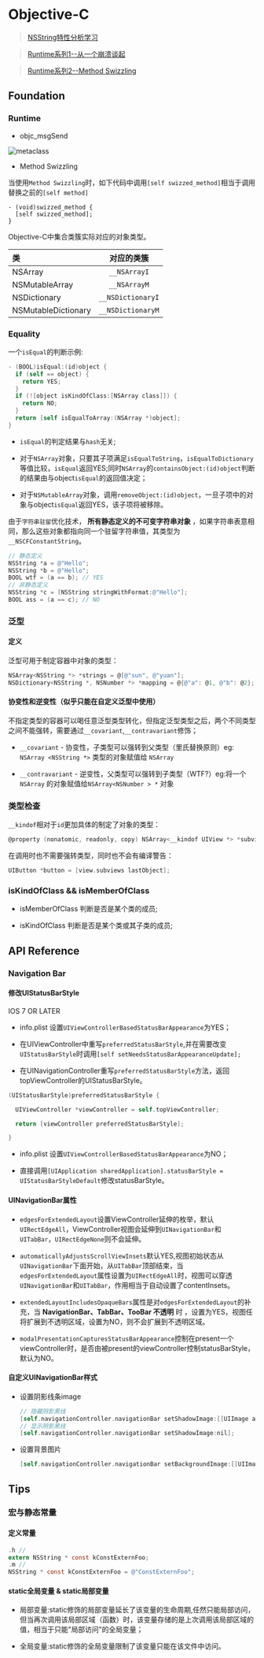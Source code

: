 # Objective-C

> [NSString特性分析学习](https://blog.cnbluebox.com/blog/2014/04/16/nsstringte-xing-fen-xi-xue-xi/)

> [Runtime系列1--从一个崩溃谈起](http://gold.xitu.io/post/57a9516e7db2a2005aba4809)

> [Runtime系列2--Method Swizzling](http://gold.xitu.io/post/57aae1658ac247005f4da511)

## Foundation

### Runtime

- objc_msgSend

![metaclass](../IMG/runtime_metaclass.png)

- Method Swizzling

当使用`Method Swizzling`时，如下代码中调用`[self swizzed_method]`相当于调用替换之前的`[self method]`

```
- (void)swizzed_method {
  [self swizzed_method];
}
```

Objective-C中集合类簇实际对应的对象类型。

类                   |      对应的类簇
:------------------ | :-------------:
NSArray             |   `__NSArrayI`
NSMutableArray      |   `__NSArrayM`
NSDictionary        | `__NSDictionaryI`
NSMutableDictionary | `__NSDictionaryM`

### Equality

一个`isEqual`的判断示例:

```objectivec
- (BOOL)isEqual:(id)object {
  if (self == object) {
    return YES;
  }
  if (![object isKindOfClass:[NSArray class]]) {
    return NO;
  }
  return [self isEqualToArray:(NSArray *)object];
}
```

- `isEqual`的判定结果与`hash`无关;

- 对于`NSArray`对象，只要其子项满足`isEqualToString`，`isEqualToDictionary`等值比较，`isEqual`返回YES;同时`NSArray`的`containsObject:(id)object`判断的结果由与object`isEqual`的返回值决定；

- 对于`NSMutableArray`对象，调用`removeObject:(id)object`，一旦子项中的对象与object`isEqual`返回YES，该子项将被移除。

由于`字符串驻留`优化技术， **所有静态定义的不可变字符串对象** ，如果字符串表意相同，那么这些对象都指向同一个驻留字符串值，其类型为`__NSCFConstantString`。

```objectivec
// 静态定义
NSString *a = @"Hello";
NSString *b = @"Hello";
BOOL wtf = (a == b); // YES
// 非静态定义
NSString *c = [NSString stringWithFormat:@"Hello"];
BOOL ass = (a == c); // NO
```

### 泛型

#### 定义

泛型可用于制定容器中对象的类型：

```objectivec
NSArray<NSString *> *strings = @[@"sun", @"yuan"];
NSDictionary<NSString *, NSNumber *> *mapping = @{@"a": @1, @"b": @2};
```

#### 协变性和逆变性（似乎只能在自定义泛型中使用）

不指定类型的容器可以喝任意泛型类型转化，但指定泛型类型之后，两个不同类型之间不能强转，需要通过`__covariant`,`__contravariant`修饰；

- `__covariant` - 协变性，子类型可以强转到父类型（里氏替换原则）eg: `NSArray <NSString *>` 类型的对象赋值给 `NSArray`

- `__contravariant` - 逆变性，父类型可以强转到子类型（WTF?）eg:将一个`NSArray` 的对象赋值给`NSArray<NSNumber > *` 对象

### 类型检查

`__kindof`相对于`id`更加具体的制定了对象的类型：

```objectivec
@property (nonatomic, readonly, copy) NSArray<__kindof UIView *> *subviews;
```

在调用时也不需要强转类型，同时也不会有编译警告：

```objectivec
UIButton *button = [view.subviews lastObject];
```

### isKindOfClass && isMemberOfClass

- isMemberOfClass 判断是否是某个类的成员;

- isKindOfClass 判断是否是某个类或其子类的成员;

## API Reference

### Navigation Bar

#### 修改UIStatusBarStyle

IOS 7 OR LATER

- info.plist 设置`UIViewControllerBasedStatusBarAppearance`为YES；

- 在UIViewController中重写`preferredStatusBarStyle`,并在需要改变`UIStatusBarStyle`时调用`[self setNeedsStatusBarAppearanceUpdate];`

- 在UINavigationController重写`preferredStatusBarStyle`方法，返回topViewController的UIStatusBarStyle。

```objectivec
(UIStatusBarStyle)preferredStatusBarStyle {

  UIViewController *viewController = self.topViewController;

  return [viewController preferredStatusBarStyle];

}
```

- info.plist 设置`UIViewControllerBasedStatusBarAppearance`为NO；

- 直接调用`[UIApplication sharedApplication].statusBarStyle = UIStatusBarStyleDefault`修改statusBarStyle。

#### UINavigationBar属性

- `edgesForExtendedLayout`设置ViewController延伸的枚举，默认`UIRectEdgeAll`，ViewController视图会延伸到`UINavigationBar`和`UITabBar`，`UIRectEdgeNone`则不会延伸。

- `automaticallyAdjustsScrollViewInsets`默认YES,视图初始状态从`UINavigationBar`下面开始，从`UITabBar`顶部结束，当`edgesForExtendedLayout`属性设置为`UIRectEdgeAll`时，视图可以穿透`UINavigationBar`和`UITabBar`，作用相当于自动设置了contentInsets。

- `extendedLayoutIncludesOpaqueBars`属性是对`edgesForExtendedLayout`的补充，当 **NavigationBar、TabBar、TooBar 不透明** 时 ，设置为YES，视图任将扩展到不透明区域，设置为NO，则不会扩展到不透明区域。

- `modalPresentationCapturesStatusBarAppearance`控制在present一个viewController时，是否由被present的viewController控制statusBarStyle，默认为NO。

#### 自定义UINavigationBar样式

- 设置阴影线条image

  ```objectivec
  // 隐藏阴影黑线
  [self.navigationController.navigationBar setShadowImage:[[UIImage alloc] init]];
  // 显示阴影黑线
  [self.navigationController.navigationBar setShadowImage:nil];
  ```

- 设置背景图片

  ```objectivec
  [self.navigationController.navigationBar setBackgroundImage:[[UIImage alloc] init] forBarPosition:UIBarPositionAny barMetrics:UIBarMetricsDefault];
  ```

## Tips

### 宏与静态常量

#### 定义常量

```objectivec
.h //
extern NSString * const kConstExternFoo;
.m //
NSString * const kConstExternFoo = @"ConstExternFoo";
```

#### static全局变量 & static局部变量

- 局部变量:static修饰的局部变量延长了该变量的生命周期,任然只能局部访问，但当再次调用该局部区域（函数）时，该变量存储的是上次调用该局部区域的值，相当于只能"局部访问"的全局变量；

- 全局变量:static修饰的全局变量限制了该变量只能在该文件中访问。
